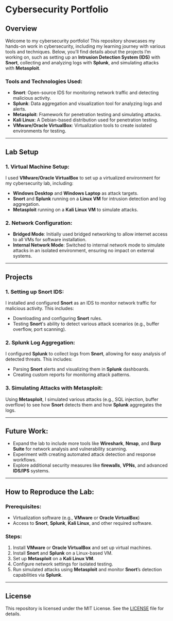 # **Cybersecurity Portfolio**

## **Overview**
Welcome to my cybersecurity portfolio! This repository showcases my hands-on work in cybersecurity, including my learning journey with various tools and techniques. Below, you’ll find details about the projects I’m working on, such as setting up an **Intrusion Detection System (IDS)** with **Snort**, collecting and analyzing logs with **Splunk**, and simulating attacks with **Metasploit**.

### **Tools and Technologies Used:**
- **Snort**: Open-source IDS for monitoring network traffic and detecting malicious activity.
- **Splunk**: Data aggregation and visualization tool for analyzing logs and alerts.
- **Metasploit**: Framework for penetration testing and simulating attacks.
- **Kali Linux**: A Debian-based distribution used for penetration testing.
- **VMware/Oracle VirtualBox**: Virtualization tools to create isolated environments for testing.

---

## **Lab Setup**

### **1. Virtual Machine Setup:**
I used **VMware/Oracle VirtualBox** to set up a virtualized environment for my cybersecurity lab, including:
- **Windows Desktop** and **Windows Laptop** as attack targets.
- **Snort** and **Splunk** running on a **Linux VM** for intrusion detection and log aggregation.
- **Metasploit** running on a **Kali Linux VM** to simulate attacks.

<!-- TODO: Add screenshot of my virtual machines and network setup. -->

### **2. Network Configuration:**
- **Bridged Mode**: Initially used bridged networking to allow internet access to all VMs for software installation.
- **Internal Network Mode**: Switched to internal network mode to simulate attacks in an isolated environment, ensuring no impact on external systems.

<!-- TODO: Add screenshot of network configuration settings. -->

---

## **Projects**

### **1. Setting up Snort IDS:**
I installed and configured **Snort** as an IDS to monitor network traffic for malicious activity. This includes:
- Downloading and configuring **Snort** rules.
- Testing **Snort**'s ability to detect various attack scenarios (e.g., buffer overflow, port scanning).

<!-- TODO: Add screenshot of Snort in action showing alerts triggered. -->

### **2. Splunk Log Aggregation:**
I configured **Splunk** to collect logs from **Snort**, allowing for easy analysis of detected threats. This includes:
- Parsing **Snort** alerts and visualizing them in **Splunk** dashboards.
- Creating custom reports for monitoring attack patterns.

<!-- TODO: Add screenshot of Splunk dashboard with visualized logs. -->

### **3. Simulating Attacks with Metasploit:**
Using **Metasploit**, I simulated various attacks (e.g., SQL injection, buffer overflow) to see how **Snort** detects them and how **Splunk** aggregates the logs.

<!-- TODO: Add screenshot of Metasploit in action or a simulated attack in progress. -->

---

## **Future Work:**
- Expand the lab to include more tools like **Wireshark**, **Nmap**, and **Burp Suite** for network analysis and vulnerability scanning.
- Experiment with creating automated attack detection and response workflows.
- Explore additional security measures like **firewalls**, **VPNs**, and advanced **IDS/IPS** systems.

---

## **How to Reproduce the Lab:**

### **Prerequisites:**
- Virtualization software (e.g., **VMware** or **Oracle VirtualBox**)
- Access to **Snort**, **Splunk**, **Kali Linux**, and other required software.

### **Steps:**
1. Install **VMware** or **Oracle VirtualBox** and set up virtual machines.
2. Install **Snort** and **Splunk** on a Linux-based VM.
3. Set up **Metasploit** on a **Kali Linux VM**.
4. Configure network settings for isolated testing.
5. Run simulated attacks using **Metasploit** and monitor **Snort**’s detection capabilities via **Splunk**.

---

## **License**
This repository is licensed under the MIT License. See the [LICENSE](LICENSE) file for details.
